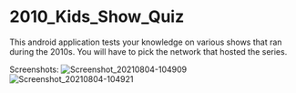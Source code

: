 # 2010_Kids_Show_Quiz

This android application tests your knowledge on various shows that ran during the 2010s. You will have to pick the network that hosted the series.

Screenshots:
![Screenshot_20210804-104909](https://user-images.githubusercontent.com/85505848/128214120-6fdb2446-06f8-4deb-84f7-70630f647497.png)
![Screenshot_20210804-104921](https://user-images.githubusercontent.com/85505848/128214142-f54c062d-bbcf-4aba-98fd-acdeb8415f93.png)

